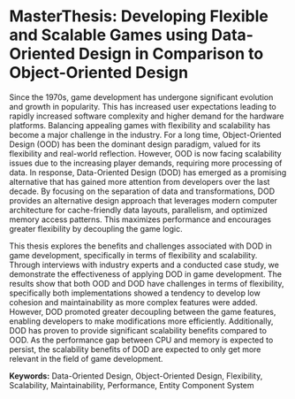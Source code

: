 # MasterThesis: Developing Flexible and Scalable Games using Data-Oriented Design in Comparison to Object-Oriented Design

Since the 1970s, game development has undergone significant evolution and
growth in popularity. This has increased user expectations leading to rapidly
increased software complexity and higher demand for the hardware platforms.
Balancing appealing games with flexibility and scalability has become a major
challenge in the industry. For a long time, Object-Oriented Design (OOD) has
been the dominant design paradigm, valued for its flexibility and real-world reflection.
However, OOD is now facing scalability issues due to the increasing
player demands, requiring more processing of data. In response, Data-Oriented
Design (DOD) has emerged as a promising alternative that has gained more
attention from developers over the last decade. By focusing on the separation
of data and transformations, DOD provides an alternative design approach that
leverages modern computer architecture for cache-friendly data layouts, parallelism,
and optimized memory access patterns. This maximizes performance
and encourages greater flexibility by decoupling the game logic.

This thesis explores the benefits and challenges associated with DOD in game
development, specifically in terms of flexibility and scalability. Through interviews
with industry experts and a conducted case study, we demonstrate the
effectiveness of applying DOD in game development. The results show that both
OOD and DOD have challenges in terms of flexibility, specifically both implementations
showed a tendency to develop low cohesion and maintainability as
more complex features were added. However, DOD promoted greater decoupling
between the game features, enabling developers to make modifications
more efficiently. Additionally, DOD has proven to provide significant scalability
benefits compared to OOD. As the performance gap between CPU and memory
is expected to persist, the scalability benefits of DOD are expected to only get
more relevant in the field of game development.

**Keywords:** Data-Oriented Design, Object-Oriented Design, Flexibility, Scalability,
Maintainability, Performance, Entity Component System

